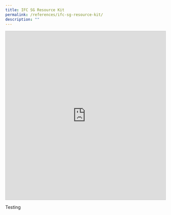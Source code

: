 ```yaml
---
title: IFC SG Resource Kit
permalink: /references/ifc-sg-resource-kit/
description: ""
---
```


<iframe class="airtable-embed" src="https://airtable.com/embed/shrH6SFfBFPL3zkgj?backgroundColor=orange&viewControls=on" frameborder="0" onmousewheel="" width="100%" height="533" style="background: transparent; border: 1px solid #ccc;"></iframe>

Testing
